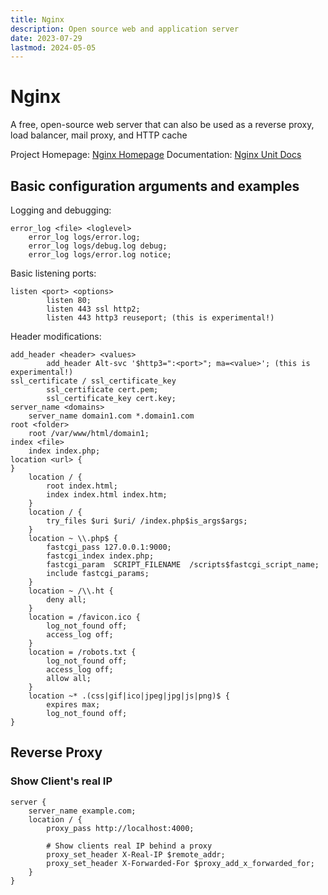 ```yaml
---
title: Nginx
description: Open source web and application server
date: 2023-07-29
lastmod: 2024-05-05
---
```


# Nginx

A free, open-source web server that can also be used as a reverse proxy, load balancer, mail proxy, and HTTP cache

Project Homepage: [Nginx Homepage](https://www.nginx.com/)
Documentation: [Nginx Unit Docs](https://unit.nginx.org/)

## Basic configuration arguments and examples

Logging and debugging:

```nginx
error_log <file> <loglevel>
    error_log logs/error.log;
    error_log logs/debug.log debug;
    error_log logs/error.log notice;
```

Basic listening ports:

```nginx
listen <port> <options>
        listen 80;
        listen 443 ssl http2;
        listen 443 http3 reuseport; (this is experimental!)
```

Header modifications:

```nginx
add_header <header> <values>
        add_header Alt-svc '$http3=":<port>"; ma=<value>'; (this is experimental!)
ssl_certificate / ssl_certificate_key
        ssl_certificate cert.pem;
        ssl_certificate_key cert.key;
server_name <domains>
    server_name domain1.com *.domain1.com
root <folder>
    root /var/www/html/domain1;
index <file>
    index index.php;
location <url> {
}
    location / {
        root index.html;
        index index.html index.htm;
    }
    location / {
        try_files $uri $uri/ /index.php$is_args$args;
    }
    location ~ \\.php$ {
        fastcgi_pass 127.0.0.1:9000;
        fastcgi_index index.php;
        fastcgi_param  SCRIPT_FILENAME  /scripts$fastcgi_script_name;
        include fastcgi_params;
    }
    location ~ /\\.ht {
        deny all;
    }
    location = /favicon.ico {
        log_not_found off;
        access_log off;
    }
    location = /robots.txt {
        log_not_found off;
        access_log off;
        allow all;
    }
    location ~* .(css|gif|ico|jpeg|jpg|js|png)$ {
        expires max;
        log_not_found off;
}
```

## Reverse Proxy

### Show Client's real IP

```nginx
server {
    server_name example.com;
    location / {
        proxy_pass http://localhost:4000;

        # Show clients real IP behind a proxy
        proxy_set_header X-Real-IP $remote_addr;
        proxy_set_header X-Forwarded-For $proxy_add_x_forwarded_for;
    }
}
```
